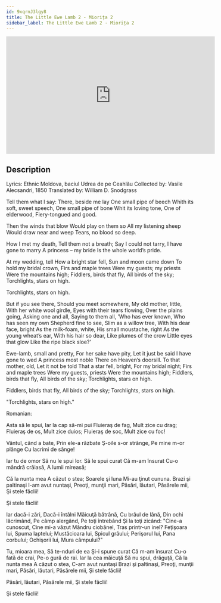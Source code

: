 ```yaml
---
id: 9xqrnJ3lgy8
title: The Little Ewe Lamb 2 - Miorița 2
sidebar_label: The Little Ewe Lamb 2 - Miorița 2
---
```


<iframe
  width="560"
  height="315"
  src="https://www.youtube.com/embed/9xqrnJ3lgy8"
  title="YouTube video player"
  frameborder="0"
  allow="accelerometer; autoplay; clipboard-write; encrypted-media; gyroscope; picture-in-picture; web-share"
  referrerpolicy="strict-origin-when-cross-origin"
  allowfullscreen
></iframe>

## Description

Lyrics: Ethnic Moldova, baciul Udrea de pe Ceahlău
Collected by: Vasile Alecsandri, 1850
Translated by: William D. Snodgrass

Tell them what I say:
There, beside me lay
One small pipe of beech
Whith its soft, sweet speech,
One small pipe of bone
Whit its loving tone,
One of elderwood,
Fiery-tongued and good.

Then the winds that blow
Would play on them so
All my listening sheep
Would draw near and weep
Tears, no blood so deep.

How I met my death,
Tell them not a breath;
Say I could not tarry,
I have gone to marry
A princess – my bride
Is the whole world’s pride.

At my wedding, tell
How a bright star fell,
Sun and moon came down
To hold my bridal crown,
Firs and maple trees
Were my guests; my priests
Were the mountains high;
Fiddlers, birds that fly,
All birds of the sky;
Torchlights, stars on high.

Torchlights, stars on high.

But if you see there,
Should you meet somewhere,
My old mother, little,
With her white wool girdle,
Eyes with their tears flowing,
Over the plains going,
Asking one and all,
Saying to them all,
’Who has ever known,
Who has seen my own
Shepherd fine to see,
Slim as a willow tree,
With his dear face, bright
As the milk-foam, white,
His small moustache, right
As the young wheat’s ear,
With his hair so dear,
Like plumes of the crow
Little eyes that glow
Like the ripe black sloe?’

Ewe-lamb, small and pretty,
For her sake have pity,
Let it just be said
I have gone to wed
A princess most noble
There on Heaven’s doorsill.
To that mother, old,
Let it not be told
That a star fell, bright,
For my bridal night;
Firs and maple trees
Were my guests, priests
Were the mountains high;
Fiddlers, birds that fly,
All birds of the sky;
Torchlights, stars on high.

Fiddlers, birds that fly,
All birds of the sky;
Torchlights, stars on high.

"Torchlights, stars on high."

Romanian:

Asta să le spui,
Iar la cap să-mi pui
Fluieraş de fag,
Mult zice cu drag;
Fluieraş de os,
Mult zice duios;
Fluieraş de soc,
Mult zice cu foc!

Vântul, când a bate,
Prin ele-a răzbate
Ş-oile s-or strânge,
Pe mine m-or plânge
Cu lacrimi de sânge!

Iar tu de omor
Să nu le spui lor.
Să le spui curat
Că m-am însurat
Cu-o mândră crăiasă,
A lumii mireasă;

Că la nunta mea
A căzut o stea;
Soarele şi luna
Mi-au ţinut cununa.
Brazi şi paltinaşi
I-am avut nuntaşi,
Preoţi, munţii mari,
Păsări, lăutari,
Păsărele mii,
Şi stele făclii!

Şi stele făclii!

Iar dacă-i zări,
Dacă-i întâlni
Măicuţă bătrână,
Cu brâul de lână,
Din ochi lăcrimând,
Pe câmp alergând,
Pe toţi întrebând
Şi la toţi zicând:
"Cine-a cunoscut,
Cine mi-a văzut
Mândru ciobănel,
Tras printr-un inel?
Feţişoara lui,
Spuma laptelui;
Mustăcioara lui,
Spicul grâului;
Perişorul lui,
Pana corbului;
Ochişorii lui,
Mura câmpului?"

Tu, mioara mea,
Să te-nduri de ea
Şi-i spune curat
Că m-am însurat
Cu-o fată de crai,
Pe-o gură de rai.
Iar la cea măicuţă
Să nu spui, drăguţă,
Că la nunta mea
A căzut o stea,
C-am avut nuntaşi
Brazi şi paltinaşi,
Preoţi, munţii mari,
Păsări, lăutari,
Păsărele mii,
Şi stele făclii!

Păsări, lăutari,
Păsărele mii,
Şi stele făclii!

Şi stele făclii!
